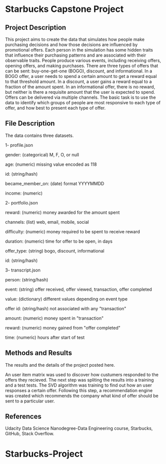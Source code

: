 
# Starbucks Capstone Project

## Project Description

 This project aims to create the data that simulates how people make purchasing decisions and how those decisions are influenced by promotional offers.
 Each person in the simulation has some hidden traits that influence their purchasing patterns and are associated with their observable traits. People produce various events, including receiving offers, opening offers, and making purchases.
 There are three types of offers that can be sent: buy-one-get-one (BOGO), discount, and informational. In a BOGO offer, a user needs to spend a certain amount to get a reward equal to that threshold amount. In a discount, a user gains a reward equal to a fraction of the amount spent. In an informational offer, there is no reward, but neither is there a requisite amount that the user is expected to spend. Offers can be delivered via multiple channels.
 The basic task is to use the data to identify which groups of people are most responsive to each type of offer, and how best to present each type of offer.
 
## File Description

 The data contains three datasets.

 1- profile.json

 gender: (categorical) M, F, O, or null
 
 age: (numeric) missing value encoded as 118
 
 id: (string/hash)
 
 became_member_on: (date) format YYYYMMDD
 
 income: (numeric)
 
 2- portfolio.json

 reward: (numeric) money awarded for the amount spent
 
 channels: (list) web, email, mobile, social
 
 difficulty: (numeric) money required to be spent to receive reward
 
 duration: (numeric) time for offer to be open, in days
 
 offer_type: (string) bogo, discount, informational
 
 id: (string/hash)
 
 3- transcript.json

 person: (string/hash)
 
 event: (string) offer received, offer viewed, transaction, offer    completed
 
 value: (dictionary) different values depending on event type
 
 offer id: (string/hash) not associated with any "transaction"
 
 amount: (numeric) money spent in "transaction"
 
 reward: (numeric) money gained from "offer completed"
 
 time: (numeric) hours after start of test
 
## Methods and Results

 The results and the details of the project posted here.

 An user item matrix was used to discover how custumers responded to the offers they recieved. The next step was spliting the results into a training and a test tests. The SVD algorithm was training to find out how an user responses a certain offer. Following this step, a recommendation engine was created which recommends the company what kind of offer should be sent to a particular user. 

## References

 Udacity Data Science Nanodegree-Data Engineering course, Starbucks, GitHub, Stack Overflow.

# Starbucks-Project
